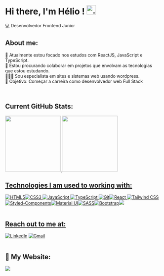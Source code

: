 # Hi there, I'm Hélio ! <img alt = gif src ="hand-waving.gif" width= "30"/>

💻 Desenvolvedor Frontend Junior<br>

## About me:

🌱 Atualmente estou focado nos estudos com ReactJS, JavaScript e TypeScript.<br>
👯 Estou procurando colaborar em projetos que envolvam as tecnologias que estou estudando.<br>
👨🏽‍💻 Sou especialista em sites e sistemas web usando wordpress.<br>
🚀 Objetivo: Começar a carreira como desenvolvedor web Full Stack<br>

<br>

## Current GitHub Stats:
<div align="left">
  <a href="https://github.com/elius-w">
  <img height="180em" src="https://github-readme-stats.vercel.app/api?username=elius-w&show_icons=true&theme=dark&include_all_commits=true&count_private=true"/>
  <img height="180em" src="https://github-readme-stats.vercel.app/api/top-langs/?username=elius-w&layout=compact&langs_count=7&theme=dark"/>
</div>

## Technologies I am used to working with:

<img alt="HTML5" src="https://img.shields.io/badge/HTML5-E34F26?style=for-the-badge&logo=html5&logoColor=white"/><img alt="CSS3" src="https://img.shields.io/badge/CSS3-1572B6?style=for-the-badge&logo=css3&logoColor=white"/> <img alt="JavaScript" src="https://img.shields.io/badge/JavaScript-323330?style=for-the-badge&logo=javascript&logoColor=F7DF1E" /> <img alt="TypeScript" src="https://img.shields.io/badge/TypeScript-007ACC?style=for-the-badge&logo=typescript&logoColor=white" /> <img alt="Git" src="https://img.shields.io/badge/Git-E34F26?style=for-the-badge&logo=git&logoColor=white" /><img alt="React" src="https://img.shields.io/badge/React-20232A?style=for-the-badge&logo=react&logoColor=61DAFB" /> <img alt="Tailwind CSS" src="https://img.shields.io/badge/Tailwind_CSS-38B2AC?style=for-the-badge&logo=tailwind-css&logoColor=white" /><img alt="Styled-Components" src="https://img.shields.io/badge/styled--components-DB7093?style=for-the-badge&logo=styled-components&logoColor=white" /><img alt="Material UI" src="https://img.shields.io/badge/Material--UI-0081CB?style=for-the-badge&logo=material-ui&logoColor=white" /><img alt="SASS" src="https://img.shields.io/badge/Sass-CC6699?style=for-the-badge&logo=sass&logoColor=white" /><img alt="Bootstrap" src="https://img.shields.io/badge/Bootstrap-563D7C?style=for-the-badge&logo=bootstrap&logoColor=white" /><img src="https://img.shields.io/badge/Wordpress-21759B?style=for-the-badge&logo=wordpress&logoColor=white"/>
<br>
<br>

## Reach out to me at:

<a href="http://127.0.0.1:5173/www.linkedin.com/in/helioalves1"><img alt="LinkedIn" src="https://img.shields.io/badge/LinkedIn-0077B5?style=for-the-badge&logo=linkedin&logoColor=white"/></a>
<a href="mailto:helioalves.dev@gmail.com"><img alt="Gmail" src="https://img.shields.io/badge/Gmail-D14836?style=for-the-badge&logo=gmail&logoColor=white"/></a>  
<br>

## :link: My Website:
<a href="https://helioalves.vercel.app/"><img src="https://img.shields.io/static/v1?label=Portfolio&message=https://helioalves.vercel.app/&logo=website&logoColor=white&color=blue&style=plastic"/></a>
